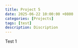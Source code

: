 ```yaml
---
title: Project 5
date: 2025-06-22 10:00:00 +0800
categories: [Projects]
tags: [test]
description: Discription
---
```


Test 1